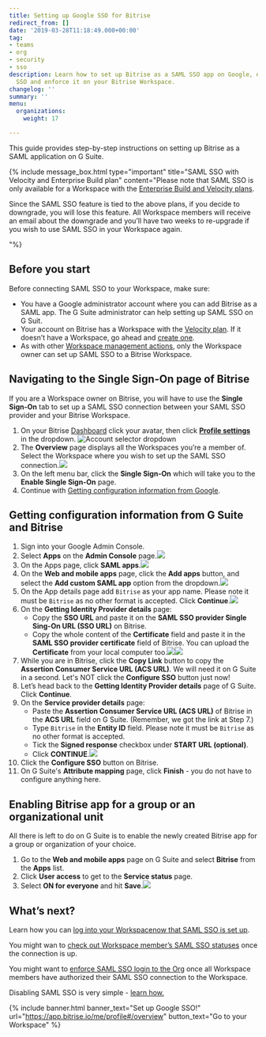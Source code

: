 ```yaml
---
title: Setting up Google SSO for Bitrise
redirect_from: []
date: '2019-03-28T11:18:49.000+00:00'
tag:
- teams
- org
- security
- sso
description: Learn how to set up Bitrise as a SAML SSO app on Google, enable SAML
  SSO and enforce it on your Bitrise Workspace.
changelog: ''
summary: ''
menu:
  organizations:
    weight: 17

---
```

This guide provides step-by-step instructions on setting up Bitrise as a SAML application on G Suite.

{% include message_box.html type="important" title="SAML SSO with Velocity and Enterprise Build plan" content="Please note that SAML SSO is only available for a Workspace with the [Enterprise Build and Velocity plans](https://www.bitrise.io/pricing).

Since the SAML SSO feature is tied to the above plans, if you decide to downgrade, you will lose this feature. All Workspace members will receive an email about the downgrade and you’ll have two weeks to re-upgrade if you wish to use SAML SSO in your Workspace again.

"%}

## Before you start

Before connecting SAML SSO to your Workspace, make sure:

* You have a Google administrator account where you can add Bitrise as a SAML app. The G Suite administrator can help setting up SAML SSO on G Suit.
* Your account on Bitrise has a Workspace with the [Velocity plan](https://www.bitrise.io/pricing). If it doesn’t have a Workspace, go ahead and [create one](/team-management/organizations/creating-org/).
* As with other [Workspace management actions](/team-management/organizations/members-organizations/), only the Workspace owner can set up SAML SSO to a Bitrise Workspace.

## Navigating to the Single Sign-On page of Bitrise

If you are a Workspace owner on Bitrise, you will have to use the **Single Sign-On** tab to set up a SAML SSO connection between your SAML SSO provider and your Bitrise Workspace.

1. On your Bitrise [Dashboard](https://app.bitrise.io/dashboard/builds) click your avatar, then click [**Profile settings**](https://app.bitrise.io/me/profile#/overview) in the dropdown. ![Account selector dropdown](/img/account-settings-dropdown.png)
2. The **Overview** page displays all the Workspaces you’re a member of. Select the Workspace where you wish to set up the SAML SSO connection.![](/img/overview-tab.jpg)
3. On the left menu bar, click the **Single Sign-On** which will take you to the **Enable Single Sign-On** page.
4. Continue with [Getting configuration information from Google](/team-management/organizations/setting-up-google-sso-for-bitrise/#getting-configuration-information-from-g-suite-and-bitrise).

## Getting configuration information from G Suite and Bitrise

 1. Sign into your Google Admin Console.
 2. Select **Apps** on the **Admin Console** page.![](/img/googleadmin-apps.jpg)
 3. On the Apps page, click **SAML apps**.![](/img/appsamlapp.jpg)
 4. On the **Web and mobile apps** page, click the **Add apps** button, and select the **Add custom SAML app** option from the dropdown.![](/img/addappsaml.jpg)
 5. On the App details page add `Bitrise` as your app name. Please note it must be `Bitrise` as no other format is accepted. Click **Continue**.![](/img/addappname.jpg)
 6. On the **Getting Identity Provider details** page:
    * Copy the **SSO URL** and paste it on the **SAML SSO provider Single Sing-On URL (SSO URL)** on Bitrise.
    * Copy the whole content of the **Certificate** field and paste it in the **SAML SSO provider certificate** field of Bitrise. You can upload the **Certificate** from your local computer too.![](/img/identityproviderdetails.jpg)![](/img/enablesinglesignon.jpg)
 7. While you are in Bitrise, click the **Copy Link** button to copy the **Assertion Consumer Service URL (ACS URL)**. We will need it on G Suite in a second. Let's NOT click the **Configure SSO** button just now!
 8. Let’s head back to the **Getting Identity Provider details** page of G Suite. Click **Continue**.
 9. On the **Service provider details** page:
    * Paste the **Assertion Consumer Service URL (ACS URL)** of Bitrise in the **ACS URL** field on G Suite. (Remember, we got the link at Step 7.)
    * Type `Bitrise` in the **Entity ID** field. Please note it must be `Bitrise` as no other format is accepted.
    * Tick the **Signed response** checkbox under **START URL (optional)**.
    * Click **CONTINUE**.![](/img/serviceproviderdetails.jpg)
10. Click the **Configure SSO** button on Bitrise.
11. On G Suite's **Attribute mapping** page, click **Finish** - you do not have to configure anything here.

## Enabling Bitrise app for a group or an organizational unit

All there is left to do on G Suite is to enable the newly created Bitrise app for a group or organization of your choice.

1. Go to the **Web and mobile apps** page on G Suite and select **Bitrise** from the **Apps** list.
2. Click **User access** to get to the **Service status** page.
3. Select **ON for everyone** and hit **Save**.![](/img/useraccess.jpg)

## What’s next?

Learn how you can [log into your Workspacenow that SAML SSO is set up](/team-management/organizations/saml-sso-in-organizations/#logging-in-via-saml-sso-with-a-bitrise-account).

You might wan to [check out Workspace member’s SAML SSO statuses](/team-management/organizations/saml-sso-in-organizations/#checking-saml-sso-statuses-on-bitrise) once the connection is up.

You might want to [enforce SAML SSO login to the Org](/team-management/organizations/saml-sso-in-organizations/#enforcing-saml-sso-on-a-workspace) once all Workspace members have authorized their SAML SSO connection to the Workspace.

Disabling SAML SSO is very simple - [learn how.](/team-management/organizations/saml-sso-in-organizations/#disabling-a-workspaces-saml-sso)

{% include banner.html banner_text="Set up Google SSO!" url="https://app.bitrise.io/me/profile#/overview" button_text="Go to your Workspace" %}